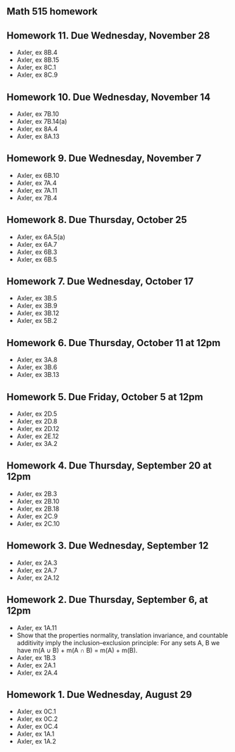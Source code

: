 ## Math 515 homework

## Homework 11. Due Wednesday, November 28

* Axler, ex 8B.4
* Axler, ex 8B.15
* Axler, ex 8C.1
* Axler, ex 8C.9

## Homework 10. Due Wednesday, November 14

* Axler, ex 7B.10
* Axler, ex 7B.14(a)
* Axler, ex 8A.4
* Axler, ex 8A.13

## Homework 9. Due Wednesday, November 7

* Axler, ex 6B.10
* Axler, ex 7A.4
* Axler, ex 7A.11
* Axler, ex 7B.4

## Homework 8. Due Thursday, October 25

* Axler, ex 6A.5(a)
* Axler, ex 6A.7
* Axler, ex 6B.3
* Axler, ex 6B.5

## Homework 7. Due Wednesday, October 17

* Axler, ex 3B.5
* Axler, ex 3B.9
* Axler, ex 3B.12
* Axler, ex 5B.2

## Homework 6. Due Thursday, October 11 at 12pm

* Axler, ex 3A.8
* Axler, ex 3B.6
* Axler, ex 3B.13

## Homework 5. Due Friday, October 5 at 12pm

* Axler, ex 2D.5
* Axler, ex 2D.8
* Axler, ex 2D.12
* Axler, ex 2E.12
* Axler, ex 3A.2

## Homework 4. Due Thursday, September 20 at 12pm

* Axler, ex 2B.3
* Axler, ex 2B.10
* Axler, ex 2B.18
* Axler, ex 2C.9
* Axler, ex 2C.10

## Homework 3. Due Wednesday, September 12

* Axler, ex 2A.3
* Axler, ex 2A.7
* Axler, ex 2A.12

## Homework 2. Due Thursday, September 6, at 12pm

* Axler, ex 1A.11
* Show that the properties normality, translation invariance, and countable additivity imply the inclusion&ndash;exclusion principle: For any sets A, B we have m(A ∪ B) + m(A ∩ B) = m(A) + m(B).
* Axler, ex 1B.3
* Axler, ex 2A.1
* Axler, ex 2A.4

## Homework 1. Due Wednesday, August 29

* Axler, ex 0C.1
* Axler, ex 0C.2
* Axler, ex 0C.4
* Axler, ex 1A.1
* Axler, ex 1A.2

<script type='text/x-mathjax-config'>
  MathJax.Hub.Config({tex2jax: {inlineMath: [['$','$'], ['\\(','\\)']], processEscapes: true}});
</script>
<script src='https://cdnjs.cloudflare.com/ajax/libs/mathjax/2.7.2/MathJax.js?config=TeX-AMS_HTML'></script>
